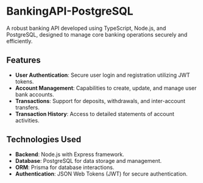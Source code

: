 # BankingAPI-PostgreSQL

A robust banking API developed using TypeScript, Node.js, and PostgreSQL, designed to manage core banking operations securely and efficiently.

## Features

- **User Authentication**: Secure user login and registration utilizing JWT tokens.
- **Account Management**: Capabilities to create, update, and manage user bank accounts.
- **Transactions**: Support for deposits, withdrawals, and inter-account transfers.
- **Transaction History**: Access to detailed statements of account activities.

## Technologies Used

- **Backend**: Node.js with Express framework.
- **Database**: PostgreSQL for data storage and management.
- **ORM**: Prisma for database interactions.
- **Authentication**: JSON Web Tokens (JWT) for secure authentication.
